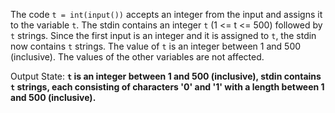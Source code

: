The code `t = int(input())` accepts an integer from the input and assigns it to the variable `t`. The stdin contains an integer `t` (1 <= t <= 500) followed by `t` strings. Since the first input is an integer and it is assigned to `t`, the stdin now contains `t` strings. The value of `t` is an integer between 1 and 500 (inclusive). The values of the other variables are not affected.

Output State: **`t` is an integer between 1 and 500 (inclusive), stdin contains `t` strings, each consisting of characters '0' and '1' with a length between 1 and 500 (inclusive).**